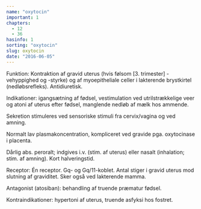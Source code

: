 ```yaml
---
name: "oxytocin"
important: 1
chapters:
  - 12
  - 36
hasinfo: 1
sorting: "oxytocin"
slug: oxytocin
date: "2016-06-05"
---
```


Funktion: Kontraktion af gravid uterus (hvis følsom [3. trimester] - vehyppighed
og -styrke) og af myoepitheliale celler i lakterende brystkirtel
(nedløbsrefleks). Antidiuretisk.

Indikationer: igangsætning af fødsel, vestimulation ved utrilstrækkelige veer og
atoni af uterus efter fødsel, manglende nedløb af mælk hos ammende.

Sekretion stimuleres ved sensoriske stimuli fra cervix/vagina og ved amning.

Normalt lav plasmakoncentration, kompliceret ved gravide pga. oxytocinase i
placenta.

Dårlig abs. peroralt; indgives i.v. (stim. af uterus) eller nasalt (inhalation;
stim. af amning). Kort halveringstid.

Receptor: Én receptor. Gq- og Gq/11-koblet. Antal stiger i gravid uterus mod
slutning af graviditet. Sker også ved lakterende mamma.

Antagonist (atosiban): behandling af truende præmatur fødsel.

Kontraindikationer: hypertoni af uterus, truende asfyksi hos fostret.

